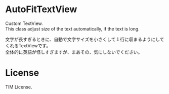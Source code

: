 # AutoFitTextView
Custom TextView.  
This class adjust size of the text automatically, if the text is long.

文字が長すぎるときに、自動で文字サイズを小さくして１行に収まるようにしてくれるTextViewです。  
全体的に英語が怪しすぎますが、まあその、気にしないでください。

# License
TIM License.
